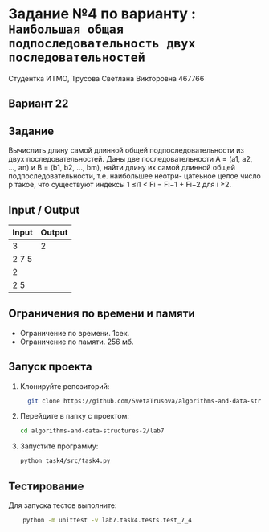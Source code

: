 # Задание №4 по варианту  : `Наибольшая общая подпоследовательность двух последовательностей`
Студентка ИТМО,  Трусова Светлана Викторовна 467766

## Вариант 22

## Задание 
Вычислить длину самой длинной общей подпоследовательности из двух последовательностей.
Даны две последовательности A = (a1, a2, ..., an) и B = (b1, b2, ..., bm), найти
длину их самой длинной общей подпоследовательности, т.е. наибольшее неотри-
цатеьное целое число p такое, что существуют индексы 1 ≤i1 <
Fi = Fi−1 + Fi−2 для i ≥2.

## Input / Output

| Input | Output |
| ----- | ------ |
|3 | 2|
2 7 5| |
2 | |
2 5| |

## Ограничения по времени и памяти

- Ограничение по времени. 1сек.
- Ограничение по памяти. 256 мб.


## Запуск проекта
1. Клонируйте репозиторий:
   ```bash
     git clone https://github.com/SvetaTrusova/algorithms-and-data-structures-2.git
   ```
2. Перейдите в папку с проектом:
   ```bash
   cd algorithms-and-data-structures-2/lab7
   ```
3. Запустите программу:
   ```bash
   python task4/src/task4.py
   ```


## Тестирование
Для запуска тестов выполните:
```bash
    python -m unittest -v lab7.task4.tests.test_7_4
```
